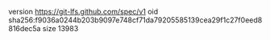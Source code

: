 version https://git-lfs.github.com/spec/v1
oid sha256:f9036a0244b203b9097e748cf71da79205585139cea29f1c27f0eed8816dec5a
size 13983
